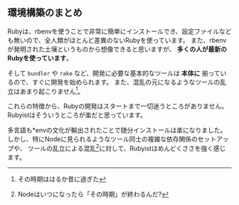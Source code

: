 ## 環境構築のまとめ

Rubyは、rbenvを使うことで非常に簡単にインストールでき、設定ファイルなども無いので、全人類がほとんど差異のないRubyを使っています。
また、rbenvが発明された土壌というものから想像できると思いますが、 **多くの人が最新のRubyを使っています**。

そして `bundler` や `rake` など、開発に必要な基本的なツールは **本体に** 揃っているので、すぐに開発を始められます。
また、混乱の元になるようなツールの乱立はあまり起こりません[^1]。

これらの特徴から、Rubyの開発はスタートまで一切迷うところがありません。
Rubyistはそういうところが楽だと思っています。

多言語も\*envの文化が輸出されたことで随分インストールは楽になりました。
しかし、特にNodeに見られるようなツール同士の複雑な依存関係のセットアップや、
ツールの乱立による混乱[^2]に対して、Rubyistはめんどくささを強く感じます。

[^1]: その時期ははるか昔に過ぎた
[^2]: Nodeはいつになったら「その時期」が終わるんだ?
